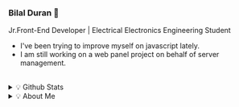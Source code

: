 ### Bilal Duran 👋
 
Jr.Front-End Developer | Electrical Electronics Engineering Student

- I've been trying to improve myself on javascript lately.
- I am still working on a web panel project on behalf of server management.

<br />

<details >
<summary> 💡 Github Stats</summary>

<p>

<img src="https://github-readme-stats.vercel.app/api?username=bilalduran&&show_icons=true&count_private=true&include_all_commits=true"/></p>

</details>

<details >
<summary> 💡 About Me</summary>

<div class="badge-base LI-profile-badge" data-locale="tr_TR" data-size="large" data-theme="dark" data-type="VERTICAL" data-vanity="bilal-duran-539870225" data-version="v1"><a class="badge-base__link LI-simple-link" href="https://tr.linkedin.com/in/bilal-duran-539870225?trk=profile-badge">Bilal Duran</a></div>
              

<script src="https://platform.linkedin.com/badges/js/profile.js" async defer type="text/javascript"></script>

<!--
**bilalduran/bilalduran** is a ✨ _special_ ✨ repository because its `README.md` (this file) appears on your GitHub profile.

Here are some ideas to get you started:



- 🔭 I’m currently working on ...
- 🌱 I’m currently learning ...
- 👯 I’m looking to collaborate on ...
- 🤔 I’m looking for help with ...
- 💬 Ask me about ...
- 📫 How to reach me: ...
- 😄 Pronouns: ...
- ⚡ Fun fact: ...
-->
